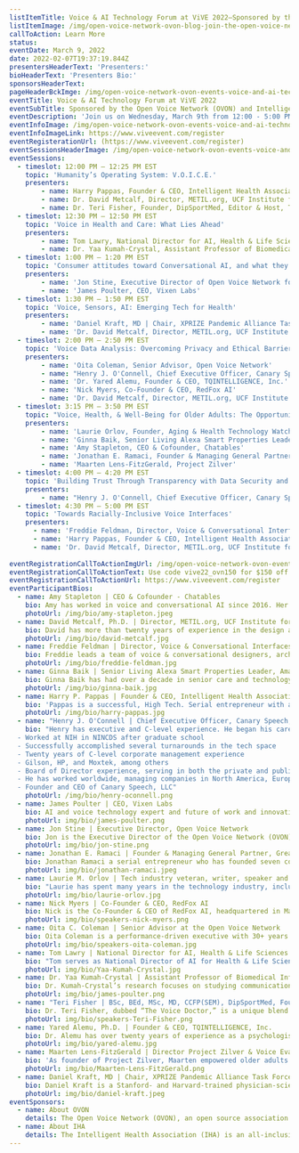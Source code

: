 ```yaml
---
listItemTitle: Voice & AI Technology Forum at ViVE 2022—Sponsored by the Open Voice Network (OVON) and Intelligent Health Association (IHA)
listItemImage: /img/open-voice-network-ovon-blog-join-the-open-voice-network-at-vive-2022.png
callToAction: Learn More
status: 
eventDate: March 9, 2022
date: 2022-02-07T19:37:19.844Z
presentersHeaderText: 'Presenters:'
bioHeaderText: 'Presenters Bio:'
sponsorsHeaderText: 
pageHeaderBckImge: /img/open-voice-network-ovon-events-voice-and-ai-technology-forum-vive-2022-header.png
eventTitle: Voice & AI Technology Forum at ViVE 2022
eventSubTitle: Sponsored by the Open Voice Network (OVON) and Intelligent Health Association (IHA)
eventDescription: 'Join us on Wednesday, March 9th from 12:00 - 5:00 PM for Day Four of the ViVE 2022 event in Miami, Florida! Along with our co-sponsor, the Intelligent Health Association, the Open Voice Network will be hosting the “Voice & AI Technology Forum: The Case for Voice and Conversational AI for Improving Health and Wellness.” The increase in the adoption of voice assistant technology has resulted in enormous developments in the health and wellness industry, and we’re looking forward to speaking with industry thought leaders on the benefits and applications of voice assistance in health and wellness programs across the world. During the session, you will meet the authors of "Voice Technology in Healthcare: Leveraging Voice to Enhance Patient and Provider Experiences. Below you will find the full schedule of topics and presenters for this important day in two rapidly growing industries.'
eventInfoImage: /img/open-voice-network-ovon-events-voice-and-ai-technology-forum-vive-2022-partner.png
eventInfoImageLink: https://www.viveevent.com/register
eventRegisterationUrl: (https://www.viveevent.com/register)
eventSessionsHeaderImage: /img/open-voice-network-ovon-events-voice-and-ai-technology-forum-vive-2022-schedule.png
eventSessions:
  - timeslot: 12:00 PM — 12:25 PM EST
    topic: 'Humanity’s Operating System: V.O.I.C.E.'
    presenters:
        - name: Harry Pappas, Founder & CEO, Intelligent Health Association
        - name: Dr. David Metcalf, Director, METIL.org, UCF Institute for Simulation and Training
        - name: Dr. Teri Fisher, Founder, DipSportMed, Editor & Host, The Voice Den & Voice in Canada
  - timeslot: 12:30 PM — 12:50 PM EST
    topic: 'Voice in Health and Care: What Lies Ahead'
    presenters:
        - name: Tom Lawry, National Director for AI, Health & Life Sciences, Microsoft
        - name: Dr. Yaa Kumah-Crystal, Assistant Professor of Biomedical Informatics and Pediatric Endocrinology, Vanderbilt University Medical Center (VUMC)               
  - timeslot: 1:00 PM — 1:20 PM EST
    topic: 'Consumer attitudes toward Conversational AI, and what they mean for today’s Health and Wellness Providers'
    presenters:
        - name: 'Jon Stine, Executive Director of Open Voice Network for The Linux Foundation'
        - name: 'James Poulter, CEO, Vixen Labs'   
  - timeslot: 1:30 PM — 1:50 PM EST	
    topic: 'Voice, Sensors, AI: Emerging Tech for Health'  
    presenters:
        - name: 'Daniel Kraft, MD | Chair, XPRIZE Pandemic Alliance Task Force and Founder of Exponential Medicine'
        - name: 'Dr. David Metcalf, Director, METIL.org, UCF Institute for Simulation and Training'
  - timeslot: 2:00 PM — 2:50 PM EST	
    topic: 'Voice Data Analysis: Overcoming Privacy and Ethical Barriers to Build User Trust'
    presenters:
        - name: 'Oita Coleman, Senior Advisor, Open Voice Network'
        - name: "Henry J. O'Connell, Chief Executive Officer, Canary Speech, LLC"
        - name: 'Dr. Yared Alemu, Founder & CEO, TQINTELLIGENCE, Inc.'
        - name: 'Nick Myers, Co-Founder & CEO, RedFox AI'
        - name: 'Dr. David Metcalf, Director, METIL.org, UCF Institute for Simulation and Training'
  - timeslot: 3:15 PM — 3:50 PM EST	
    topic: "Voice, Health, & Well-Being for Older Adults: The Opportunity"
    presenters:
        - name: 'Laurie Orlov, Founder, Aging & Health Technology Watch'
        - name: 'Ginna Baik, Senior Living Alexa Smart Properties Leader, Amazon'    
        - name: 'Amy Stapleton, CEO & Cofounder, Chatables'
        - name: 'Jonathan E. Ramaci, Founder & Managing General Partner, Great Product, Inc.; Founder & CEO, Wellnest'
        - name: 'Maarten Lens-FitzGerald, Project Zilver'
  - timeslot: 4:00 PM — 4:20 PM EST	
    topic: 'Building Trust Through Transparency with Data Security and Confidentiality'	
    presenters:
        - name: "Henry J. O'Connell, Chief Executive Officer, Canary Speech, LLC" 
  - timeslot: 4:30 PM — 5:00 PM EST	
    topic: 'Towards Racially-Inclusive Voice Interfaces'	
    presenters:
      - name: 'Freddie Feldman, Director, Voice & Conversational Interfaces, Wolters Kluwer Health - Clinical Effectiveness'
      - name: 'Harry Pappas, Founder & CEO, Intelligent Health Association'
      - name: 'Dr. David Metcalf, Director, METIL.org, UCF Institute for Simulation and Training'
              
eventRegistrationCallToActionImgUrl: /img/open-voice-network-ovon-events-voice-and-ai-technology-forum-vive-2022-register-now.png
eventRegistrationCallToActionText: Use code vive22_ovn150 for $150 off your registration.
eventRegistrationCallToActionUrl: https://www.viveevent.com/register
eventParticipantBios:
  - name: Amy Stapleton | CEO & Cofounder - Chatables
    bio: Amy has worked in voice and conversational AI since 2016. Her early voice skills on Amazon Alexa won recognition and earned her the distinction of "Alexa Champion" by Amazon. Since witnessing how the global pandemic lockdowns negatively affected the health of her mother, Amy is focused on the moonshot goal of using talking virtual characters to help fill the gap of missing social connections for isolated older adults. Prior to co-founding Chatables, Amy was an industry analyst in the Conversational AI space for Opus Research. Her IT career also includes over 14 years at NASA with management roles in the Agency's Enterprise Software Applications Division. Her writing on Artificial Intelligence has appeared in the Harvard Business Review.
    photoUrl: /img/bio/amy-stapleton.jpeg
  - name: David Metcalf, Ph.D. | Director, METIL.org, UCF Institute for Simulation and Training
    bio: David has more than twenty years of experience in the design and research of web-based and mobile technologies converging to enable learning and healthcare. Dr. Metcalf is Director of the Mixed Emerging Technology Integration Lab (METIL) at UCF’s Institute for Simulation and Training. The team has built mHealth solutions, simulations, games, eLearning, mobile and enterprise IT systems for Google, J&J, the Veterans Administration, U.S. military, and the UCF College of Medicine among others. Dr. Metcalf encourages spin-offs from the lab as part of the innovation process and has launched Moving Knowledge and several other for-profit and nonprofit ventures as examples. Simulation, mobilization, mobile patient records and medical decision support systems, visualization systems, scalability models, secure mobile data communications, gaming, innovation management, and operational excellence are his current research topics.
    photoUrl: /img/bio/david-metcalf.jpg
  - name: Freddie Feldman | Director, Voice & Conversational Interfaces, Wolters Kluwer Health - Clinical Effectiveness
    bio: Freddie leads a team of voice & conversational designers, architects, QA analysts, and researchers. He has been working in healthcare technology for over twenty years at companies like Merck, Sachs Group, Sg2, Solucient, Image Stream Medical/Olympus, and Prefix Health. He has worked on both the engineering and creative sides of various IVR and voice-assistant products and has a patent for a virtual call center system. Freddie has not only engineered recording for many IVRs & voice-assistants, but has also been the voice talent for several IVRs, audiobooks, and even a pinball machine. Freddie has owned an award-winning vocal-centric recording studio, VOCOMOTION Studios, for over twenty years and has produced over 130 albums for a cappella groups in ten countries. In October 2018, Freddie gave a moving & informative TEDx talk to a sold-out crowd at TEDxVienna about improving the quality of life for people living with neurodegenerative diseases like PD, MS, MD, and ALS and his patented assistive throat microphone system. He holds both a BS in Computer Engineering and a BMus in Vocal Performance from Northwestern University.
    photoUrl: /img/bio/freddie-feldman.jpg
  - name: Ginna Baik | Senior Living Alexa Smart Properties Leader, Amazon
    bio: Ginna Baik has had over a decade in senior care and technology with a mission to provide scalable technology and services to underserved populations. She has worked with a social platform startup leading innovation and resident technology with a national senior care provider, and most recently building the senior care business practice at a national technology solution provider. With her new role at Amazon, she is leading Alexa smart properties business focused on senior living. Her experience includes the deployment of internet cafes at Atlanta Housing Authority properties, leading national resident tech strategy at Emeritus Senior Living (now Brookdale), and advising hundreds of leading senior care providers from life path communities to all levels of care. Ginna is an executive board member at America’s Society on Aging and the Chairman of the board at OATS (Older Adults Tech Services), an affiliate of AARP. Ginna lives in sunny San Diego with her husband and two teenage children.
    photoUrl: /img/bio/ginna-baik.jpg
  - name: Harry P. Pappas | Founder & CEO, Intelligent Health Association
    bio: 'Pappas is a successful, High Tech. Serial entrepreneur with a strong focus on the health technology sector. He is a strong believer in applying technology to transform the health and wellness community in today’s “continuum of care." Pappas firmly believes that the world of digital health is being driven by the adoption of technology, and therefore drives the need for quality, ongoing education. Harry is an internationally recognized speaker and thought leader with auto-ID, BLE, NFC, RFID, RTLS, sensors, voice, robotics, wearables, AI, blockchain, and wireless technologies. Pappas is the Founder & CEO of the Intelligent Health Association, a global organization dedicated to helping educate members of the healthcare community on the adoption of new technologies that can improve patient care, patient outcomes, and patient safety while driving down the cost of healthcare. Harry is also an Ambassador in the Open Voice Network (OVON), overseeing their Health, Wellness, and Life Sciences Community. He is a long-term strategic player in the world of health technologies for the digital hospital and for today’s smart home. Harry’s goal: to help educate the healthcare community on an ongoing basis, so that it may adopt new technology that can have a dramatic impact on the delivery of improved health. His mantra: "Help Others, Do SOCIAL GOOD."'
    photoUrl: /img/bio/harry-pappas.jpg
  - name: "Henry J. O'Connell | Chief Executive Officer, Canary Speech, LLC"
    bio: "Henry has executive and C-level experience. He began his career after graduate school working at the National Institutes of Health in a neurological disease group, but went on to a business career for the last 25 years.
  - Worked at NIH in NINCDS after graduate school
  - Successfully accomplished several turnarounds in the tech space
  - Twenty years of C-level corporate management experience
  - Gilson, HP, and Moxtek, among others
  - Board of Director experience, serving in both the private and public sectors
  - He has worked worldwide, managing companies in North America, Europe, and Asia
  - Founder and CEO of Canary Speech, LLC"
    photoUrl: /img/bio/henry-oconnell.png
  - name: James Poulter | CEO, Vixen Labs	
    bio: AI and voice technology expert and future of work and innovation culture speaker, James is the founder and CEO of Vixen Labs. James is a seasoned marketer and communications professional with over ten years of experience. He previously was the Head of The LEGO Group’s Emerging Platforms & Partnerships team and the Head of Social Media for LEGO’s social network for Kids, LEGO Life—which launched globally in 2017 and has since grown to over 2M active users as the world’s first global and safe social network for kids. As well as devising and developing social features, such as LEGO Life’s emoji keyboard, custom characters, and moderation systems, James oversaw the launch of LEGO’s global partnership with GIPHY—leading the LEGO channel to accrue over 1B GIF views in its first year. Prior to joining LEGO, James worked for several of the world’s leading marketing, advertising, and public relations firms, including Edelman and Ogilvy, leading digital marketing, mobile, and social campaigns both in EMEA and globally, as well as new business efforts for clients such as Diageo, Unilever, Bose, PayPal, HP, and Adobe. Outside of work James is an advisor to the Church of England’s digital board, as well as several other charities and startups. James is also the host of the show “Signal” for MediaNet, which explores the intersection between faith, media, and technology.
    photoUrl: img/bio/james-poulter.png
  - name: Jon Stine | Executive Director, Open Voice Network	
    bio: Jon is the Executive Director of the Open Voice Network (OVON), the Linux Foundation community dedicated to the development of technical standards and usage guidelines for the emerging world of voice assistance. Prior to OVON, Jon served in global executive roles for the Intel Corporation and Cisco Systems. He lives in Portland, Oregon.
    photoUrl: img/bio/jon-stine.png
  - name: Jonathan E. Ramaci | Founder & Managing General Partner, Great Product, Inc.; and Founder & CEO of Wellnest	
    bio: Jonathan Ramaci a serial entrepreneur who has founded seven companies, grown them to scale, and seen them through to multi-million dollar acquisitions. He he led the technology consulting practice at Oracle for a large segment of the United States. Mr. Ramaci later founded and was CEO of iCache, where he pioneered and patented the biometric hardware and software applications now seen in TouchID used by Apple. He was also featured on the London Stock Exchange and was awarded the LSE’s Innovator of the Year Award. As the Chief Product and Design Officer of LoopPay, he was instrumental in raising the company’s initial $10M of equity funding, as well as its acquisition by Samsung for $240M. Mr. Ramaci founded Elements of Genius, where he strategizes with Fortune 500 clients to unlock their innovation potential—including Samsung, Oracle, Amazon, AT&T, and many others. Mr. Ramaci is the Managing General Partner of Great Product, Inc., whose mission is to identify, nurture, and grow European health tech companies in the US. He is also ANGI’s Italian Ambassador for Innovation to the United States. Jonathan holds multiple patents and is an extensively published thought leader. Committed to developing talent, he regularly mentors university students and entrepreneurs. Mr. Ramaci holds degrees and certifications from The Citadel and the Massachusetts Institute of Technology (MIT).
    photoUrl: img/bio/jonathan-ramaci.jpeg
  - name: Laurie M. Orlov | Tech industry veteran, writer, speaker and elder care advocate, founder of Aging and Health Technology Watch. 
    bio: "Laurie has spent many years in the technology industry, including nine years at analyst firm Forrester Research. She has spoken regularly and delivered keynote speeches at forums, industry consortia, conferences, and symposia—most recently on the business of technology for boomers and seniors. She advises large organizations, as well as non-profits and entrepreneurs, about trends and opportunities in the age-related technology market. Her perspectives have been quoted in the Wall Street Journal, the New York Times, Vox, Senior Housing News, CNN Health, and Consumer Reports. She has a graduate certification in Geriatric Care Management from the University of Florida and a BA in Music from the University of Rochester. Her advisory clients have included AARP, Argentum, Bose, CDW, Microsoft, Novartis, Philips and many others. Her latest reports include: Beyond DIY: The Future of Smart Homes and Older Adults 2021, The Future of Wearables and Older Adults 2021, The 2021 Market Overview of Technology for Aging, The Future of Remote Care Technology 2020, Voice, Health and Wellbeing 2020, and The Future of Voice First Technology and Older Adults. Laurie has been named one of the Top 50 Influencers in Aging by Next  Avenue and as one of the women leading global innovation on Age Tech 2020."
    photoUrl: img/bio/laurie-orlov.jpg
  - name: Nick Myers | Co-Founder & CEO, RedFox AI
    bio: Nick is the Co-Founder & CEO of RedFox AI, headquartered in Madison, Wisconsin. RedFox AI is the creator of V Lab, a conversational artificial intelligence (accessible via your smartphone) that facilitates at-home medical tests for patients in the most accurate and efficient way possible—all while offering a new level of on-demand customer support. Nick is a TEDx and International Keynote Speaker, having spoken at events and conferences across the U.S and around the world on artificial intelligence and the future of work, data privacy, and the impact of voice-enabled technologies on future human-to-machine and machine-to-human interactions. Nick has been featured in publications including PR Daily, In Business Madison, and the Journal of Digital and Social Media Marketing. In 2019, RedFox AI was recognized as a "50 on Fire" company in the state of Wisconsin by Wisconsin Inno. Nick is a "40 Under 40" award winner and was nominated as Voice Commentator of The Year at the 2020 Project Voice Awards.
    photoUrl: img/bio/speakers-nick-myers.png
  - name: Oita C. Coleman | Senior Advisor at the Open Voice Network
    bio: Oita Coleman is a performance-driven executive with 30+ years in the tech industry. Skilled in cultivating relationships and leveraging talent and resources to create exemplary teams, she is highly effective in building global partnerships to create innovative solutions to complex challenges. Oita is a former R&D Vice President of Software Quality at SAS Institute, with oversight of implementation of global processes, standards, and policies for the software development life cycle. She is now serving as Senior Advisor at the Open Voice Network, where she leads the privacy, security, and ethical use portfolios focused on voice-specific guidance for both the protection of individual and commercial user data privacy and security for consumer-facing enterprises worldwide. Her life motto is "to whom much is given, much more is required," which fuels her desire to give back. Her passion is helping to inspire the next generation of STEM knowledge professionals—focusing on advancing educational and career development opportunities for underrepresented minorities and women in STEM disciplines. She was recognized as a Top 50 Most Powerful Women in Tech award recipient by the National Diversity Council. She received the inaugural Great Place to Work® For All™ Leadership Award, recognizing women leaders from the FORTUNE 100 Best Companies to Work For. Her efforts were also recognized by US Black Engineer & IT Magazine as “Women Who Make a Difference in Technology."
    photoUrl: img/bio/speakers-oita-coleman.jpg
  - name: Tom Lawry | National Director for AI, Health & Life Sciences	
    bio: "Tom serves as National Director of AI for Health & Life Sciences at Microsoft and previously served as Director of Worldwide Health. He works with providers, payors, and life science organizations in planning and implementing innovative solutions that improve the quality and efficiency of health services delivered around the globe. Tom focuses on strategies for digital transformation applied to performance optimization, including artificial intelligence, machine learning, and cognitive services. He previously served as Director of Organizational Performance for Microsoft’s health incubator (Health Solutions Group). Prior to Microsoft, Tom served as a Senior Director at GE Healthcare, with global responsibilities for revenue cycle analytics and operational performance solutions. Lawry was founder and CEO of Verus, a healthcare software company named as one of the Top 100 Fastest Growing Washington Companies for three consecutive years and to the Deloitte Fast 500 Technologies list. For twelve years Lawry served in various executive management roles in hospitals and integrated delivery networks. He has published numerous articles on using technology to innovate healthcare. His new book, Artificial Intelligence in Healthcare: A Leader’s Guide to Winning in the New Age of Intelligent Health Systems, is a HIMSS 2020 Bestseller."
    photoUrl: img/bio/Yaa-Kumah-Crystal.jpg
  - name: Dr. Yaa Kumah-Crystal | Assistant Professor of Biomedical Informatics and Pediatric Endocrinology, Vanderbilt University Medical Center (VUMC)	
    bio: Dr. Kumah-Crystal’s research focuses on studying communication and documentation in healthcare and developing strategies to improve workflow and patient care delivery. Dr. Kumah-Crystal is the project lead for the Vanderbilt EHR Voice Assistant (VEVA) initiative to incorporate voice user interfaces and ambient scribe technology into the EHR through natural language processing. Dr. Kumah-Crystal is the HealthIT Clinical Director for the VUMC Telehealth Taskforce and works to develop and implement strategies to leverage remote patient care models. She remains clinically active and also supervises pediatric residents and fellows. Dr. Kumah-Crystals related publications define the use of technology to improve care and communication for providers and patients.
    photoUrl: img/bio/james-poulter.png
  - name: "Teri Fisher | BSc, BEd, MSc, MD, CCFP(SEM), DipSportMed, Founder, Editor & Host, The Voice Den & Voice in Canada | #VoiceFirst Physician, Podcaster, Author, Clinical Assistant Professor"    
    bio: Dr. Teri Fisher, dubbed “The Voice Doctor,” is a unique blend of award-winning TEDx and keynote performer, physician, podcaster, author, educator, and leading authority on all things voice technology. Teri, known for his laid-back, friendly, personable, and upbeat style, breaks down the complexities of voice technology to its simplest parts and is your guide to navigating the world of voice. A Sport & Exercise Physician and Clinical Assistant Professor, Teri is also the creator and host of The Voice Den, a revolutionary online voice technology reality show that combines his passions for voice technology and education in a fun, relaxed, and entertaining style. A Voicebot 2020 “Top 17 Influencer in Voice,” Soundhound “Top 40 Voice AI Influencer," host of the Project Voice 2020 “Flash Briefing of the Year,” finalist for the 2020 “Voice AI/Commentator of the Year,” 2019 “Commentator of the Year,” Alexa Champion, and Bixby Premier Developer, Teri is a leader in voice technology around the globe.
    photoUrl: img/bio/speakers-Teri-Fisher.png
  - name: Yared Alemu, Ph.D. | Founder & CEO, TQINTELLIGENCE, Inc.
    bio: Dr. Alemu has over twenty years of experience as a psychologist, researcher, and administrator, including running one of the largest community behavioral healthcare organizations in the world. Dr. Alemu left his administration position and founded TQIntelligence, which uses innovative voice recognition technology and AI for objectively measuring psychiatric symptom severity. The technology is intended to systematically track treatment outcomes, including voice-based remote monitoring of high-risk patients for affordable quality mental health services.
    photoUrl: img/bio/yared-alemu.jpg
  - name: Maarten Lens-FitzGerald | Director Project Zilver & Voice Evangelist
    bio: 'As founder of Project Zilver, Maarten empowered older adults with voice technology by enabling the giveaway of 10,000 smart speakers at the start of the COVID pandemic, as well as creating the first large research into voice and older adults. As a leading innovation executive, Maarten instigates movements that shape the future. He helps many leading organizations in media, health(care), and other categories with exploration, strategy, and product development for the new conversational channel. His latest role is director of the Dutch Voice Coalition, which develops speech technology for the Dutch language as a healthy public-private collaboration—open, trusted, inclusive, and sovereign. Maarten is the author of "Voice: insights and opportunities with the conversational revolution," and he is also an ambassador of the Open Voice Network—the global voice standards organization that is an open source association of The Linux Foundation. Maarten is also a frequent event host, keynote speaker, and taco maker.'
    photoUrl: img/bio/Maarten-Lens-FitzGerald.png
  - name: Daniel Kraft, MD | Chair, XPRIZE Pandemic Alliance Task Force and Founder of Exponential Medicine 	
    bio: Daniel Kraft is a Stanford- and Harvard-trained physician-scientist, inventor, entrepreneur, and innovator. With over twenty-five years of experience in clinical practice, biomedical research, and healthcare innovation, Daniel recently founded Digital.Health, is on the board of Healthy.io and advises several Fortune-50 and digital health-related startups. Daniel is a member of the Inaugural (2015) class of the Aspen Institute Health Innovators Fellowship and is a member of the Kaufman Fellows Society (Class 13). Daniel serves as the Chair of the XPRIZE Pandemic and Health Alliance Task Force. Kraft has served as faculty chair for Medicine at Singularity University since its inception in 2008, and is founder and chair of Exponential Medicine, a program that explores convergent, rapidly developing technologies and their potential in biomedicine and healthcare. Daniel is often called upon to speak to the future of health, medicine, and technology, has given four TED and two TEDMED Talks and has delivered keynotes to a diverse array of organizations. He has multiple scientific publications (including in Nature and Science) and medical device, immunology, and stem cell-related patents through NIH-funded faculty positions with Stanford University School of Medicine and as clinical faculty for the pediatric bone marrow transplantation service at the University of California San Francisco.
    photoUrl: img/bio/daniel-kraft.jpeg
eventSponsors:
  - name: About OVON
    details: The Open Voice Network (OVON), an open source association of The Linux Foundation, seeks to make voice technology worthy of user trust—a task of critical importance as voice emerges as a primary, multi-device portal to the digital and IOT worlds, and as independent, specialist voice assistants take their place next to general purpose platforms. The Open Voice Network will achieve its vision through the communal development and adoption of industry standards and usage guidelines, industry education and advocacy initiatives, and the development and documentation of voice-centric value propositions. As a directed fund of The Linux Foundation, OVON enjoys access to the expertise and shared legal, operational, and marketing services of The Linux Foundation, a world leader in the creation of open source projects and ecosystems.
  - name: About IHA
    details: The Intelligent Health Association (IHA) is an all-inclusive, global consortium of healthcare professionals and technology leaders focused on exploring new and evolving technologies that lead to the “evolution of digital healthcare.” Their objective is to convey unbiased information on how these diverse technologies can create a seamless continuum of patient care and enhance patient outcomes and simultaneously optimize clinical and business processes and workflows. Their mission is to transform healthcare learning and leadership by delivering high-quality, globally recognized educational programs and networking events that will assist providers to adopt and implement new technologies in health and wellness ecosystems.
---
```





